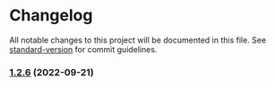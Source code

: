 # Changelog

All notable changes to this project will be documented in this file. See [standard-version](https://github.com/conventional-changelog/standard-version) for commit guidelines.

### [1.2.6](https://github.com/n8design/htwoo/compare/v4.0.1...v1.2.6) (2022-09-21)
